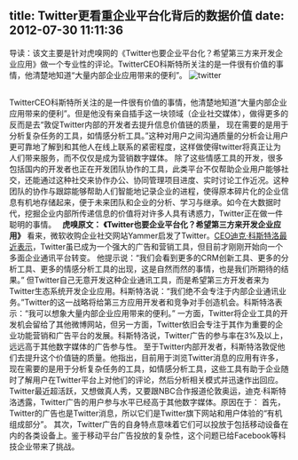 title: Twitter更看重企业平台化背后的数据价值
date: 2012-07-30 11:11:36
---

导读：该文主要是针对虎嗅网的《Twitter也要企业平台化？希望第三方来开发企业应用》做一个专业性的评论。TwitterCEO科斯特所关注的是一件很有价值的事情，他清楚地知道“大量内部企业应用带来的便利”。
<img class="aligncenter firstIMG" title="twitter" src="http://www.mirkku.com/wp-content/uploads/2009/02/twitter.jpg" />

##
TwitterCEO科斯特所关注的是一件很有价值的事情，他清楚地知道“大量内部企业应用带来的便利”。但是他没有亲自插手这一块领域（企业社交媒体），做得更多的反而是去“敦促Twitter内部的开发者去提升信息价值链的质量， 现在需要的是用于分析复杂任务的工具，如情感分析工具。”这种对用户之间沟通质量的分析会让用户更可靠地了解到和其他人在线上联系的紧密程度，这样做使得twitter将真正让为人们带来服务，而不仅仅是成为营销数字媒体。  除了这些情感工具的开发，很多包括国内的开发者也正在开发团队协作的工具，此类平台不仅帮助企业用户能够社交，还能通过这种社交来协作办公、协同管理项目进度、实时讨论工作近况。这种团队的协作与跟踪能够帮助人们智能地记录企业的进程，使得原本碎片化的企业信息有机地存储起来，便于未来团队和企业的分析、学习与继承。如今在大数据时代，挖掘企业内部所传递信息的价值将对许多人具有诱惑力，Twitter正在做一件聪明的事情。  &nbsp;  <strong>虎嗅原文：</strong>  <strong>《Twitter也要企业平台化？希望第三方来开发企业应用》</strong>  看来，微软收购企业社交网站Yammer启发了Twitter。<a href="http://tech.sina.com.cn/i/2012-07-27/14377437132.shtml">CEO迪克·科斯特洛最近表示</a>，Twitter虽已成为一个强大的广告和营销工具，但目前才刚刚开始向一个多面企业通讯平台转变。  他提示说：“我们会看到更多的CRM创新工具、更多的分析工具、更多的情感分析工具的出现，这是自然而然的事情，也是我们所期待的结果。”  但Twitter自己无意开发这种企业通讯工具，而是希望第三方开发者来为Twitter生态系统开发企业应用。科斯特洛说：“我们绝不会专注于内部企业通讯业务。”Twitter的这一战略将给第三方应用开发者和竞争对手创造机会。科斯特洛表示：“我可以想象大量内部企业应用带来的便利。”  一方面，Twitter将企业工具的开发机会留给了其他微博网站，但另一方面，Twitter依旧会专注于其作为重要的企业功能营销和广告平台的发展。科斯特洛说，Twitter广告的参与率在3%及以上，远远高于其他数字媒体的广告参与性。  至于Twitter内部开发者，科斯特洛敦促他们去提升这个价值链的质量。他指出，目前用于浏览Twitter消息的应用有许多，现在需要的是用于分析复杂任务的工具，如情感分析工具，这些工具有助于企业随时了解用户在Twitter平台上对他们的评论，然后分析相关模式并迅速作出回应。  Twitter最近超活跃，又想做真人秀，又要跟NBC合作报道伦敦奥运，迪克·科斯特洛透露，Twitter广告的用户参与水平已经高于其他数字媒体。原因在于：  首先，Twitter的广告也是Twitter消息，所以它们是Twitter旗下网站和用户体验的“有机组成部分”。  其次，Twitter广告的自身特点意味着它们可以投放于包括移动设备在内的各类设备上。鉴于移动平台广告投放的复杂性，这个问题已给Facebook等科技企业带来了挑战。
